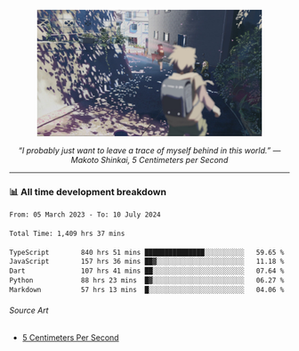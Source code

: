 <p align="center"><img src="asset/header.jpg" width="80%"/></p>
<p align="center"><i>“I probably just want to leave a trace of myself behind in this world.” ― Makoto Shinkai, 5 Centimeters per Second</i></p>

---
<!--
<details>
  <summary>📃 My Resume</summary>

### Education

- 📖 **Computer Science**\
📆 10/2021 - present\
📍 **Thang Long University** - Hoang Mai, Hanoi, Vietnam

### Experience

<img align="right" src="https://img.shields.io/badge/Figma-F24E1E?style=flat&logo=figma&logoColor=white"/>
<img align="right" src="https://img.shields.io/badge/node.js-6DA55F?style=flat&logo=node.js&logoColor=white"/>
<img align="right" src="https://img.shields.io/badge/Next.js-black?style=flat&logo=next.js&logoColor=white"/>
<img align="right" src="https://img.shields.io/badge/TypeScript-007ACC?style=flat&logo=typescript&logoColor=white"/>


- 👨‍💻 **Frontend Web Intern**\
📆 07/2023 - present\
📍 **MQ ICT Solutions** - Hoang Mai, Hanoi, Vietnam
</details> 
-->

### 📊 All time development breakdown

<!--START_SECTION:waka-->

```txt
From: 05 March 2023 - To: 10 July 2024

Total Time: 1,409 hrs 37 mins

TypeScript        840 hrs 51 mins ███████████████░░░░░░░░░░   59.65 %
JavaScript        157 hrs 36 mins ██▓░░░░░░░░░░░░░░░░░░░░░░   11.18 %
Dart              107 hrs 41 mins ██░░░░░░░░░░░░░░░░░░░░░░░   07.64 %
Python            88 hrs 23 mins  █▓░░░░░░░░░░░░░░░░░░░░░░░   06.27 %
Markdown          57 hrs 13 mins  █░░░░░░░░░░░░░░░░░░░░░░░░   04.06 %
```

<!--END_SECTION:waka-->

###### Source Art

-  [5 Centimeters Per Second](https://wallhaven.cc/w/nrowq1)

